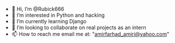 - 👋 Hi, I’m @Rubick666
- 👀 I’m interested in Python and hacking
- 🌱 I’m currently learning Django
- 💞️ I’m looking to collaborate on real projects as an intern
- 📫 How to reach me email me at: "amirfarhad_amiri@yahoo.com"

<!---
Rubick666/Rubick666 is a ✨ special ✨ repository because its `README.md` (this file) appears on your GitHub profile.
You can click the Preview link to take a look at your changes.
--->
